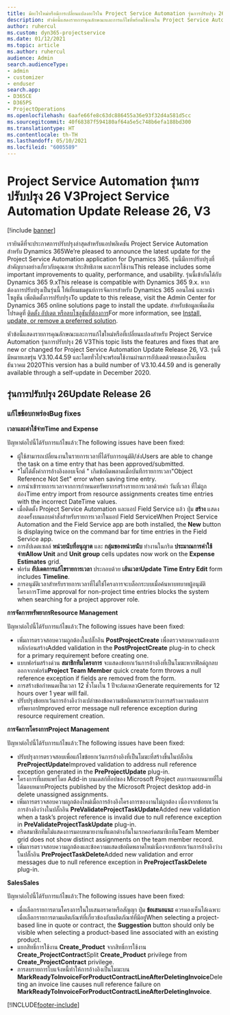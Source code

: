 ```yaml
---
title: มีอะไรใหม่หรือมีการเปลี่ยนแปลงอะไรใน Project Service Automation รุ่นการปรับปรุง 26 V3
description: หัวข้อนี้แสดงรายการคุณลักษณะและการแก้ไขที่พร้อมใช้งานใน Project Service Automation รุ่นการปรับปรุง 26 V3
author: ruhercul
ms.custom: dyn365-projectservice
ms.date: 01/12/2021
ms.topic: article
ms.author: ruhercul
audience: Admin
search.audienceType:
- admin
- customizer
- enduser
search.app:
- D365CE
- D365PS
- ProjectOperations
ms.openlocfilehash: 6aafe66fe8c63dc886455a36e93f32d4a581d5cc
ms.sourcegitcommit: 40f68387f594180af64a5e5c748b6efa188bd300
ms.translationtype: HT
ms.contentlocale: th-TH
ms.lasthandoff: 05/10/2021
ms.locfileid: "6005589"
---
```

# <a name="project-service-automation-update-release-26-v3"></a><span data-ttu-id="cd175-103">Project Service Automation รุ่นการปรับปรุง 26 V3</span><span class="sxs-lookup"><span data-stu-id="cd175-103">Project Service Automation Update Release 26, V3</span></span>

[!include [banner](../includes/psa-now-project-operations.md)]

<span data-ttu-id="cd175-104">เรายินดีที่จะประกาศการปรับปรุงล่าสุดสำหรับแอปพลิเคชัน Project Service Automation สำหรับ Dynamics 365</span><span class="sxs-lookup"><span data-stu-id="cd175-104">We’re pleased to announce the latest update for the Project Service Automation application for Dynamics 365.</span></span> <span data-ttu-id="cd175-105">รุ่นนี้มีการปรับปรุงที่สำคัญบางอย่างเกี่ยวกับคุณภาพ ประสิทธิภาพ และการใช้งาน</span><span class="sxs-lookup"><span data-stu-id="cd175-105">This release includes some important improvements to quality, performance, and usability.</span></span> <span data-ttu-id="cd175-106">รุ่นนี้เข้ากันได้กับ Dynamics 365 9.x</span><span class="sxs-lookup"><span data-stu-id="cd175-106">This release is compatible with Dynamics 365 9.x.</span></span> <span data-ttu-id="cd175-107">หากต้องการปรับปรุงเป็นรุ่นนี้ ให้เยี่ยมชมศูนย์การจัดการสำหรับ Dynamics 365 ออนไลน์ และหน้าโซลูชัน เพื่อติดตั้งการปรับปรุง</span><span class="sxs-lookup"><span data-stu-id="cd175-107">To update to this release, visit the Admin Center for Dynamics 365 online solutions page to install the update.</span></span> <span data-ttu-id="cd175-108">สำหรับข้อมูลเพิ่มเติม โปรดดูที่ [ติดตั้ง อัปเดต หรือลบโซลูชันที่ต้องการ](/power-platform/admin/install-remove-preferred-solution)</span><span class="sxs-lookup"><span data-stu-id="cd175-108">For more information, see [Install, update, or remove a preferred solution](/power-platform/admin/install-remove-preferred-solution).</span></span>

<span data-ttu-id="cd175-109">หัวข้อนี้แสดงรายการคุณลักษณะและการแก้ไขใหม่หรือที่เปลี่ยนแปลงสำหรับ Project Service Automation รุ่นการปรับปรุง 26 V3</span><span class="sxs-lookup"><span data-stu-id="cd175-109">This topic lists the features and fixes that are new or changed for Project Service Automation Update Release 26, V3.</span></span> <span data-ttu-id="cd175-110">รุ่นนี้มีหมายเลขรุ่น V3.10.44.59 และโดยทั่วไปจะพร้อมใช้งานผ่านการอัปเดตด้วยตนเองในเดือนธันวาคม 2020</span><span class="sxs-lookup"><span data-stu-id="cd175-110">This version has a build number of V3.10.44.59 and is generally available through a self-update in December 2020.</span></span>

## <a name="update-release-26"></a><span data-ttu-id="cd175-111">รุ่นการปรับปรุง 26</span><span class="sxs-lookup"><span data-stu-id="cd175-111">Update Release 26</span></span>

### <a name="bug-fixes"></a><span data-ttu-id="cd175-112">แก้ไขข้อบกพร่อง</span><span class="sxs-lookup"><span data-stu-id="cd175-112">Bug fixes</span></span>

<span data-ttu-id="cd175-113">**เวลาและค่าใช้จ่าย**</span><span class="sxs-lookup"><span data-stu-id="cd175-113">**Time and Expense**</span></span>

<span data-ttu-id="cd175-114">ปัญหาต่อไปนี้ได้รับการแก้ไขแล้ว:</span><span class="sxs-lookup"><span data-stu-id="cd175-114">The following issues have been fixed:</span></span>

- <span data-ttu-id="cd175-115">ผู้ใช้สามารถเปลี่ยนงานในรายการเวลาที่ได้รับการอนุมัติ/ส่ง</span><span class="sxs-lookup"><span data-stu-id="cd175-115">Users are able to change the task on a time entry that has been approved/submitted.</span></span>
- <span data-ttu-id="cd175-116">"ไม่ได้ตั้งค่าการอ้างอิงออบเจ็กต์ " เกิดข้อผิดพลาดเมื่อบันทึกรายการเวลา</span><span class="sxs-lookup"><span data-stu-id="cd175-116">"Object Reference Not Set" error when saving time entry.</span></span>
- <span data-ttu-id="cd175-117">การนำเข้ารายการเวลาจากการกำหนดทรัพยากรสร้างรายการเวลาด้วยค่า วันที่เวลา ที่ไม่ถูกต้อง</span><span class="sxs-lookup"><span data-stu-id="cd175-117">Time entry import from resource assignments creates time entries with the incorrect DateTime values.</span></span>
- <span data-ttu-id="cd175-118">เมื่อติดตั้ง Project Service Automation และแอป Field Service แล้ว ปุ่ม **สร้าง** แสดงสองครั้งบนแถบคำสั่งสำหรับรายการเวลาในแอป Field Service</span><span class="sxs-lookup"><span data-stu-id="cd175-118">When Project Service Automation and the Field Service app are both installed, the **New** button is displaying twice on the command bar for time entries in the Field Service app.</span></span>
- <span data-ttu-id="cd175-119">การอัปเดตเซลล์ **หน่วยนับที่อนุญาต** และ **กลุ่มของหน่วยนับ** ทำงานในกริด **ประมาณการค่าใช้จ่าย**</span><span class="sxs-lookup"><span data-stu-id="cd175-119">**Allow Unit** and **Unit group** cells updates now work on the **Expense Estimates** grid.</span></span>
- <span data-ttu-id="cd175-120">ฟอร์ม **อัปเดตการแก้ไขรายการเวลา** ประกอบด้วย **เส้นเวลา**</span><span class="sxs-lookup"><span data-stu-id="cd175-120">**Update Time Entry Edit** form includes **Timeline**.</span></span>
- <span data-ttu-id="cd175-121">การอนุมัติเวลาสำหรับรายการเวลาที่ไม่ใช่โครงการจะบล็อกระบบเมื่อค้นหาบทบาทผู้อนุมัติโครงการ</span><span class="sxs-lookup"><span data-stu-id="cd175-121">Time approval for non-project time entries blocks the system when searching for a project approver role.</span></span>

<span data-ttu-id="cd175-122">**การจัดการทรัพยากร**</span><span class="sxs-lookup"><span data-stu-id="cd175-122">**Resource Management**</span></span>

<span data-ttu-id="cd175-123">ปัญหาต่อไปนี้ได้รับการแก้ไขแล้ว:</span><span class="sxs-lookup"><span data-stu-id="cd175-123">The following issues have been fixed:</span></span>

- <span data-ttu-id="cd175-124">เพิ่มการตรวจสอบความถูกต้องในปลั๊กอิน **PostProjectCreate** เพื่อตรวจสอบความต้องการหลักก่อนสร้าง</span><span class="sxs-lookup"><span data-stu-id="cd175-124">Added validation in the **PostProjectCreate** plug-in to check for a primary requirement before creating one.</span></span>
- <span data-ttu-id="cd175-125">แบบฟอร์มสร้างด่วน **สมาชิกทีมโครงการ** จะแสดงข้อยกเว้นการอ้างอิงที่เป็นโมฆะหากฟิลด์ถูกลบออกจากฟอร์ม</span><span class="sxs-lookup"><span data-stu-id="cd175-125">**Project Team Member** quick create form throws a null reference exception if fields are removed from the form.</span></span>
- <span data-ttu-id="cd175-126">การสร้างข้อกำหนดเป็นเวลา 12 ชั่วโมงใน 1 ปีจะล้มเหลว</span><span class="sxs-lookup"><span data-stu-id="cd175-126">Generate requirements for 12 hours over 1 year will fail.</span></span>
- <span data-ttu-id="cd175-127">ปรับปรุงข้อยกเว้นการอ้างอิงว่างเปล่าของข้อความข้อผิดพลาดระหว่างการสร้างความต้องการทรัพยากร</span><span class="sxs-lookup"><span data-stu-id="cd175-127">Improved error message null reference exception during resource requirement creation.</span></span>

<span data-ttu-id="cd175-128">**การจัดการโครงการ**</span><span class="sxs-lookup"><span data-stu-id="cd175-128">**Project Management**</span></span>

<span data-ttu-id="cd175-129">ปัญหาต่อไปนี้ได้รับการแก้ไขแล้ว:</span><span class="sxs-lookup"><span data-stu-id="cd175-129">The following issues have been fixed:</span></span>

- <span data-ttu-id="cd175-130">ปรับปรุงการตรวจสอบเพื่อแก้ไขข้อยกเว้นการอ้างอิงที่เป็นโมฆะที่สร้างขึ้นในปลั๊กอิน **PreProjectUpdate**</span><span class="sxs-lookup"><span data-stu-id="cd175-130">Improved validation to address null reference exception generated in the **PreProjectUpdate** plug-in.</span></span>
- <span data-ttu-id="cd175-131">โครงการที่เผยแพร่โดย Add-in บนเดสก์ท็อปของ Microsoft Project ลบการมอบหมายที่ไม่ได้มอบหมาย</span><span class="sxs-lookup"><span data-stu-id="cd175-131">Projects published by the Microsoft Project desktop add-in delete unassigned assignments.</span></span>
- <span data-ttu-id="cd175-132">เพิ่มการตรวจสอบความถูกต้องใหม่เมื่อการอ้างอิงโครงการของงานไม่ถูกต้อง เนื่องจากข้อยกเว้นการอ้างอิงว่างในปลั๊กอิน **PreValidateProjectTaskUpdate**</span><span class="sxs-lookup"><span data-stu-id="cd175-132">Added new validation when a task’s project reference is invalid due to null reference exception in **PreValidateProjectTaskUpdate** plug-in.</span></span>
- <span data-ttu-id="cd175-133">กริดสมาชิกทีมไม่แสดงการมอบหมายงานที่แตกต่างกันในเรกคอร์ดสมาชิกทีม</span><span class="sxs-lookup"><span data-stu-id="cd175-133">Team Member grid does not show distinct assignments on the team member record.</span></span>
- <span data-ttu-id="cd175-134">เพิ่มการตรวจสอบความถูกต้องและข้อความแสดงข้อผิดพลาดใหม่เนื่องจากข้อยกเว้นการอ้างอิงว่างในปลั๊กอิน **PreProjectTaskDelete**</span><span class="sxs-lookup"><span data-stu-id="cd175-134">Added new validation and error messages due to null reference exception in **PreProjectTaskDelete** plug-in.</span></span>

<span data-ttu-id="cd175-135">**Sales**</span><span class="sxs-lookup"><span data-stu-id="cd175-135">**Sales**</span></span>

<span data-ttu-id="cd175-136">ปัญหาต่อไปนี้ได้รับการแก้ไขแล้ว:</span><span class="sxs-lookup"><span data-stu-id="cd175-136">The following issues have been fixed:</span></span>

- <span data-ttu-id="cd175-137">เมื่อเลือกรายการตามโครงการในใบเสนอราคาหรือสัญญา ปุ่ม **ข้อเสนอแนะ** ควรมองเห็นได้เฉพาะเมื่อเลือกรายการตามผลิตภัณฑ์ที่เกี่ยวข้องกับผลิตภัณฑ์ที่มีอยู่</span><span class="sxs-lookup"><span data-stu-id="cd175-137">When selecting a project-based line in quote or contract, the **Suggestion** button should only be visible when selecting a product-based line associated with an existing product.</span></span>
- <span data-ttu-id="cd175-138">แยกสิทธิ์การใช้งาน **Create_Product** จากสิทธิ์การใช้งาน **Create_ProjectContract**</span><span class="sxs-lookup"><span data-stu-id="cd175-138">Split **Create_Product** privilege from **Create_ProjectContract** privilege.</span></span>
- <span data-ttu-id="cd175-139">การลบรายการใบแจ้งหนี้ทำให้การอ้างอิงเป็นโมฆะบน **MarkReadyToInvoiceForProductContractLineAfterDeletingInvoice**</span><span class="sxs-lookup"><span data-stu-id="cd175-139">Deleting an invoice line causes null reference failure on **MarkReadyToInvoiceForProductContractLineAfterDeletingInvoice**.</span></span>


[!INCLUDE[footer-include](../includes/footer-banner.md)]
